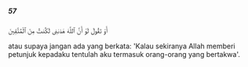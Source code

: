 ##### 57

<span class="ayah">أَوْ تَقُولَ لَوْ أَنَّ ٱللَّهَ هَدَىٰنِى لَكُنتُ مِنَ ٱلْمُتَّقِينَ</span>

<span class="ayah_translation">atau supaya jangan ada yang berkata: 'Kalau sekiranya Allah memberi petunjuk kepadaku tentulah aku termasuk orang-orang yang bertakwa'.</span>
